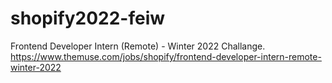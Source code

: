 # shopify2022-feiw
 Frontend Developer Intern (Remote) - Winter 2022 Challange. https://www.themuse.com/jobs/shopify/frontend-developer-intern-remote-winter-2022
